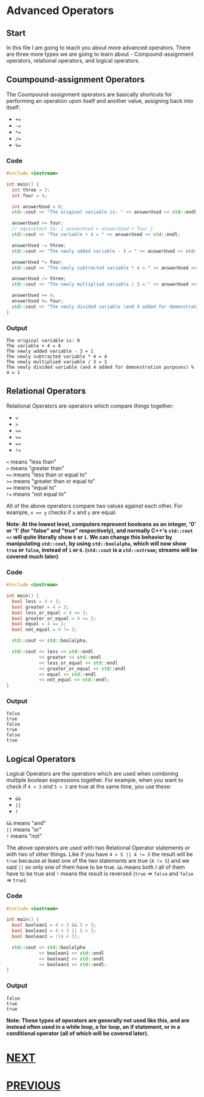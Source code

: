 # Advanced Operators

## Start

In this file I am going to teach you about more advanced operators. There are three more types we are going to learn about - Compound-assignment operators, relational operators, and logical operators.

## Coumpound-assignment Operators

The Coumpound-assignment operators are basically shortcuts for performing an operation upon itself and another value, assigning back into itself:

- `+=`
- `-=`
- `*=`
- `/=`
- `%=`

### Code

```cpp
#include <iostream>

int main() {
  int three = 3;
  int four = 4;

  int answerUsed = 0;
  std::cout << "The original variable is: " << answerUsed << std::endl;

  answerUsed += four;
  // equivalent to: { answerUsed = answerUsed + four }
  std::cout << "The variable + 4 = " << answerUsed << std::endl;

  answerUsed -= three;
  std::cout << "The newly added variable - 3 = " << answerUsed << std::endl;

  answerUsed *= four;
  std::cout << "The newly subtracted variable * 4 = " << answerUsed << std::endl;

  answerUsed /= three;
  std::cout << "The newly multiplied variable / 3 = " << answerUsed << std::endl;

  answerUsed += 4;
  answerUsed %= four;
  std::cout << "The newly divided variable (and 4 added for demonstration purposes) % 4 = " << answerUsed << std::endl;
}
```

### Output

```shell
The original variable is: 0
The variable + 4 = 4
The newly added variable - 3 = 1
The newly subtracted variable * 4 = 4
The newly multiplied variable / 3 = 1
The newly divided variable (and 4 added for demonstration purposes) % 4 = 1
```

## Relational Operators

Relational Operators are operators which compare things together:

- `<`
- `>`
- `<=`
- `>=`
- `==`
- `!=`

`<` means "less than" \
`>` means "greater than" \
`<=` means "less than or equal to" \
`>=` means "greater than or equal to" \
`==` means "equal to" \
`!=` means "not equal to"

All of the above operators compare two values against each other. For example, `x == y` checks if `x` and `y` are equal.

**Note: At the lowest level, computers represent booleans as an integer, '0' or '1' (for "false" and "true" respectively), and normally C++'s `std::cout <<` will quite literally show `0` or `1`. We can change this behavior by manipulating `std::cout`, by using `std::boolalpha`, which will now show `true` or `false`, instead of `1` or `0`. (`std::cout` is a `std::ostream`; streams will be covered much later)**

### Code

```cpp
#include <iostream>

int main() {
  bool less = 4 < 3;
  bool greater = 4 > 3;
  bool less_or_equal = 4 <= 3;
  bool greater_or_equal = 4 >= 3;
  bool equal = 4 == 3;
  bool not_equal = 4 != 3;

  std::cout << std::boolalpha;

  std::cout << less << std::endl
            << greater << std::endl
            << less_or_equal << std::endl
            << greater_or_equal << std::endl
            << equal << std::endl
            << not_equal << std::endl;
}
```

### Output

```shell
false
true
false
true
false
true
```

## Logical Operators

Logical Operators are the operators which are used when combining multiple boolean expressions together. For example, when you want to check if `4 < 3` _and_ `5 < 3` are true at the same time, you use these:

- `&&`
- `||`
- `!`

`&&` means "and" \
`||` means "or" \
`!` means "not"

The above operators are used with two Relational Operator statements or with two of other things. Like if you have `4 > 5 || 4 != 5` the result will be `true` because at least one of the two statements are true (`4 != 5`) and we said `||` so only one of them have to be true. `&&` means both / all of them have to be true and `!` means the result is reversed (`true` => `false` and `false` => `true`).

### Code

```cpp
#include <iostream>

int main() {
  bool boolean1 = 4 < 3 && 5 > 3;
  bool boolean2 = 4 < 3 || 5 > 3;
  bool boolean3 = !(4 < 3);

  std::cout << std::boolalpha
            << boolean1 << std::endl
            << boolean2 << std::endl
            << boolean3 << std::endl;
}
```

### Output

```shell
false
true
true
```

**Note: These types of operators are generally not used like this, and are instead often used in a while loop, a for loop, an if statement, or in a conditional operator (all of which will be covered later).**

# [NEXT]()

# [PREVIOUS](3.%20Operators.md)
